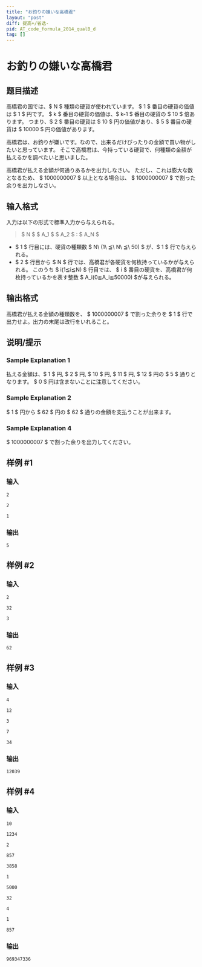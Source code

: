 ```yaml
---
title: "お釣りの嫌いな高橋君"
layout: "post"
diff: 提高+/省选-
pid: AT_code_formula_2014_qualB_d
tag: []
---
```


# お釣りの嫌いな高橋君

## 题目描述

[problemUrl]: https://atcoder.jp/contests/code-formula-2014-qualb/tasks/code_formula_2014_qualB_d

高橋君の国では、$ N $ 種類の硬貨が使われています。 $ 1 $ 番目の硬貨の価値は $ 1 $ 円です。 $ k $ 番目の硬貨の価値は、$ k-1 $ 番目の硬貨の $ 10 $ 倍あります。 つまり、$ 2 $ 番目の硬貨は $ 10 $ 円の価値があり、$ 5 $ 番目の硬貨は $ 10000 $ 円の価値があります。

高橋君は、お釣りが嫌いです。なので、出来るだけぴったりの金額で買い物がしたいと思っています。 そこで高橋君は、今持っている硬貨で、何種類の金額が払えるかを調べたいと思いました。

高橋君が払える金額が何通りあるかを出力しなさい。 ただし、これは膨大な数となるため、 $ 1000000007 $ 以上となる場合は、 $ 1000000007 $ で割った余りを出力しなさい。

## 输入格式

入力は以下の形式で標準入力から与えられる。

> $ N $ $ A_1 $ $ A_2 $ : $ A_N $

- $ 1 $ 行目には、硬貨の種類数 $ N\ (1\ ≦\ N\ ≦\ 50) $ が、$ 1 $ 行で与えられる。
- $ 2 $ 行目から $ N $ 行では、高橋君が各硬貨を何枚持っているかが与えられる。 このうち $ i(1≦i≦N) $ 行目では、 $ i $ 番目の硬貨を、高橋君が何枚持っているかを表す整数 $ A_i(0≦A_i≦50000) $が与えられる。

## 输出格式

高橋君が払える金額の種類数を、 $ 1000000007 $ で割った余りを $ 1 $ 行で出力せよ。出力の末尾は改行をいれること。

## 说明/提示

### Sample Explanation 1

払える金額は、$ 1 $ 円, $ 2 $ 円, $ 10 $ 円, $ 11 $ 円, $ 12 $ 円の $ 5 $ 通りとなります。 $ 0 $ 円は含まないことに注意してください。

### Sample Explanation 2

$ 1 $ 円から $ 62 $ 円の $ 62 $ 通りの金額を支払うことが出来ます。

### Sample Explanation 4

$ 1000000007 $ で割った余りを出力してください。

## 样例 #1

### 输入

```
2
2
1
```

### 输出

```
5
```

## 样例 #2

### 输入

```
2
32
3
```

### 输出

```
62
```

## 样例 #3

### 输入

```
4
12
3
7
34
```

### 输出

```
12039
```

## 样例 #4

### 输入

```
10
1234
2
857
3858
1
5000
32
4
1
857
```

### 输出

```
969347336
```

